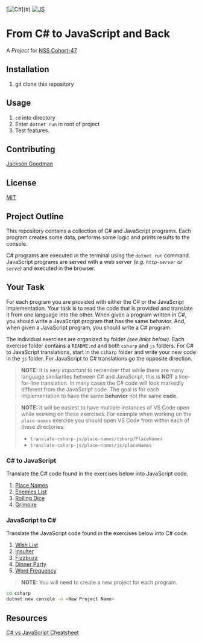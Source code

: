 
[![C#](https://img.shields.io/badge/c%23-darkgreen?style=for-the-badge&logo=c-sharp&logoColor=white")](#)
[![JS](https://img.shields.io/badge/javascript%20-%23323330.svg?&style=for-the-badge&logo=javascript&logoColor=%23F7DF1E)](#)
# From C# to JavaScript and Back
A  _Project_ for [NSS Cohort-47](https://nashvillesoftwareschool.com/)  
## Installation
1. git clone this repository  

## Usage
1. `cd` into directory
2. Enter `dotnet run` in root of project
3. Test features.  


## Contributing
[Jackson Goodman](https://github.com/jacksonrgoodman)  

## License
[MIT](https://choosealicense.com/licenses/mit/)

## Project Outline
This repository contains a collection of C# and JavaScript programs. Each program creates some data, performs some logic and prints results to the console.

C# programs are executed in the terminal using the `dotnet run` command. JavaScript programs are served with a web server _(e.g. `http-server` or `serve`)_ and executed in the browser.

## Your Task

For each program you are provided with either the C# or the JavaScript implementation. Your task is to read the code that is provided and translate it from one language into the other. When given a program written in C#, you should write a JavaScript program that has the same behavior. And, when given a JavaScript program, you should write a C# program.

The individual exercises are organized by folder _(see links below)_. Each exercise folder contains a `README.md` and both `csharp` and `js` folders. For C# to JavaScript translations, start in the `csharp` folder and write your new code in the `js` folder. For JavaScript to C# translations go the opposite direction.

> **NOTE:** It is _very important_ to remember that while there are many language similarities between C# and JavaScript, this is **NOT** a line-for-line translation. In many cases the C# code will look markedly different from the JavaScript code. The goal is for each implementation to have the same **behavior** not the same **code**.

> **NOTE:** It will be easiest to have multiple instances of VS Code open while working on these exercises. For example when working on the `place-names` exercise you should open VS Code from within each of these directories:  
> * `translate-csharp-js/place-names/csharp/PlaceNames`
> * `translate-csharp-js/place-names/js/placeNames`

### C# to JavaScript

Translate the C# code found in the exercises below into JavaScript code.

1. [Place Names](./place-names/)
1. [Enemies List](./enemies-list/)
1. [Rolling Dice](./rolling-dice/)
1. [Grimoire](./grimoire/)

### JavaScript to C#

Translate the JavaScript code found in the exercises below into C# code.

1. [Wish List](./wish-list/)
1. [Insulter](./insulter)
1. [Fizzbuzz](./fizzbuzz)
1. [Dinner Party](./dinner-party)
1. [Word Frequency](./word-frequency)

> **NOTE:** You will need to create a new project for each program.

```sh
cd csharp
dotnet new console -o <New Project Name>
```

## Resources

[C# vs JavaScript Cheatsheet](./CSHARP_JAVASCRIPT_COMPARISON.md)
